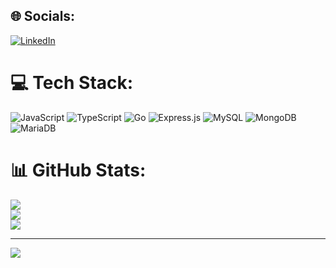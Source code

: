 
## 🌐 Socials:
[![LinkedIn](https://img.shields.io/badge/LinkedIn-%230077B5.svg?logo=linkedin&logoColor=white)](https://www.linkedin.com/in/italo-renan-711ba6226/) 

# 💻 Tech Stack:
![JavaScript](https://img.shields.io/badge/javascript-%23323330.svg?style=for-the-badge&logo=javascript&logoColor=%23F7DF1E) ![TypeScript](https://img.shields.io/badge/typescript-%23007ACC.svg?style=for-the-badge&logo=typescript&logoColor=white) ![Go](https://img.shields.io/badge/go-%2300ADD8.svg?style=for-the-badge&logo=go&logoColor=white) ![Express.js](https://img.shields.io/badge/express.js-%23404d59.svg?style=for-the-badge&logo=express&logoColor=%2361DAFB) ![MySQL](https://img.shields.io/badge/mysql-%2300f.svg?style=for-the-badge&logo=mysql&logoColor=white) ![MongoDB](https://img.shields.io/badge/MongoDB-%234ea94b.svg?style=for-the-badge&logo=mongodb&logoColor=white) ![MariaDB](https://img.shields.io/badge/MariaDB-003545?style=for-the-badge&logo=mariadb&logoColor=white)
# 📊 GitHub Stats:
![](https://github-readme-stats.vercel.app/api?username=RenanAlmeida225&theme=radical&hide_border=false&include_all_commits=true&count_private=true)<br/>
![](https://github-readme-streak-stats.herokuapp.com/?user=RenanAlmeida225&theme=radical&hide_border=false)<br/>
![](https://github-readme-stats.vercel.app/api/top-langs/?username=RenanAlmeida225&theme=radical&hide_border=false&include_all_commits=true&count_private=true&layout=compact)

---
[![](https://visitcount.itsvg.in/api?id=RenanAlmeida225&icon=3&color=0)](https://visitcount.itsvg.in)

<!-- Proudly created with GPRM ( https://gprm.itsvg.in ) -->
